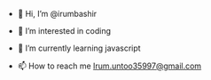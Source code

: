 - 👋 Hi, I’m @irumbashir
- 👀 I’m interested in coding
- 🌱 I’m currently learning javascript

- 📫 How to reach me Irum.untoo35997@gmail.com
<!---
irumbashir/irumbashir is a ✨ special ✨ repository because its `README.md` (this file) appears on your GitHub profile.
You can click the Preview link to take a look at your changes.
- 💞️ I’m looking to collaborate on ...
--->
